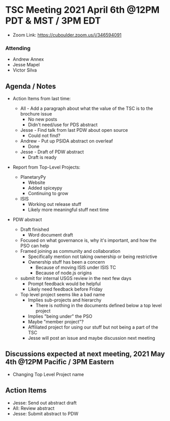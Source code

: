 # TSC Meeting 2021 April 6th @12PM PDT & MST / 3PM EDT
- Zoom Link: https://cuboulder.zoom.us/j/346594091

### Attending
- Andrew Annex
- Jesse Mapel
- Victor Silva

## Agenda / Notes
- Action Items from last time:
  - All - Add a paragraph about what the value of the TSC is to the brochure issue
    - No new posts
    - Didn't need/use for PDS abstract
  - Jesse - Find talk from last PDW about open source
    - Could not find?
  - Andrew - Put up PSIDA abstract on overleaf
    - Done
  - Jesse - Draft of PDW abstract
    - Draft is ready

- Report from Top-Level Projects:
  - PlanetaryPy
    - Website
    - Added spiceypy
    - Continuing to grow
  - ISIS
    - Working out release stuff
    - Likely more meaningful stuff next time

- PDW abstract
  - Draft finished
    - Word document draft
  - Focused on what governance is, why it's important, and how the PSO can help
  - Framed joining as community and collaboration
    - Specifically mention not taking ownership or being restrictive
    - Ownership stuff has been a concern
      - Because of moving ISIS under ISIS TC
      - Because of node.js origins
  - submit for internal USGS review in the next few days
    - Prompt feedback would be helpful
    - Likely need feedback before Friday
  - Top level project seems like a bad name
    - Implies sub-projects and hierarchy
      - There is nothing in the documents defined below a top level project
    - Implies "being under" the PSO
    - Maybe "member project"?
    - Affiliated project for using our stuff but not being a part of the TSC
    - Jesse will post an issue and maybe discussion next meeting

## Discussions expected at next meeting, 2021 May 4th @12PM Pacific / 3PM Eastern
- Changing Top Level Project name

## Action Items
- Jesse: Send out abstract draft
- All: Review abstract
- Jesse: Submit abstract to PDW
